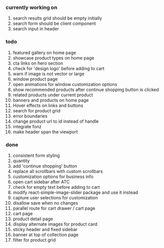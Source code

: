 ### currently working on

1. search results grid should be empty initially
2. search form should be client component
3. search input in header

### todo

1. featured gallery on home page
2. showcase product types on home page
3. cta links on hero section
4. check for 'design logo' before adding to cart
5. warn if image is not vector or large
6. window product page
7. open animations for window customization options
8. show recommended products after continue shopping button is clicked
9. related products under current product
10. banners and products on home page
11. Hover effects on links and buttons
12. search for product grid
13. error boundaries
14. change product url to id instead of handle
15. integrate fonz
16. make header span the viewport

### done

1. consistent form styling
2. quantity
3. add 'continue shopping' button
4. replace all scrollbars with custom scrollbars
5. customization options for business info
6. open cart sidebar after ATC
7. check for empty text before adding to cart
8. modify react-simple-image-slider package and use it instead
9. capture user selections for customization
10. disallow save when no changes
11. parallel route for cart drawer / cart page
12. cart page
13. product detail page
14. display alternate images for product card
15. sticky header and fixed sidebar
16. banner at top of collection page
17. filter for product grid
